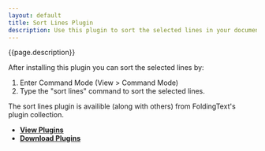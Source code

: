 ```yaml
---
layout: default
title: Sort Lines Plugin
description: Use this plugin to sort the selected lines in your document.
---
```


{{page.description}}

After installing this plugin you can sort the selected lines by:

1. Enter Command Mode (View > Command Mode)
2. Type the "sort lines" command to sort the selected lines.

The sort lines plugin is availible (along with others) from FoldingText's plugin collection.

- [**View Plugins**](https://github.com/FoldingText/plugins)
- [**Download Plugins**](https://github.com/FoldingText/plugins/archive/master.zip)